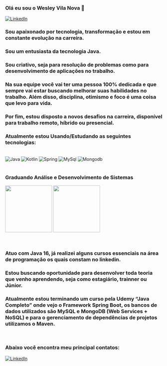 ### Olá eu sou o Wesley Vila Nova 👋                                       
[![Linkedln](https://img.shields.io/badge/LinkedIn-0077B5?style=for-the-badge&logo=linkedin&logoColor=white)](https://www.linkedin.com/in/wesley-v-n-d-l-torres-646998222/)


### Sou apaixonado por tecnologia, transformação e estou em constante evolução na carreira. 
### Sou um entusiasta da tecnologia Java.
### Sou criativo, seja para resolução de problemas como para desenvolvimento de aplicações no trabalho.
### Na sua equipe você vai ter uma pessoa 100% dedicada e que sempre vai estar buscando melhorar suas habilidades no trabalho. Além disso, disciplina, otimismo e foco é uma coisa que levo para vida.
### Por fim, estou disposto a novos desafios na carreira, disponível para trabalho remoto, híbrido ou presencial.
### Atualmente estou Usando/Estudando as seguintes tecnologias:
<div style="display: inline_block"><br/>
<img align="center" alt="Java" src="https://img.shields.io/badge/Java-ED8B00?style=for-the-badge&logo=java&logoColor=white" />
<img align="center" alt="Kotlin" src="https://img.shields.io/badge/Kotlin-0095D5?&style=for-the-badge&logo=kotlin&logoColor=white" />
<img align="center" alt= "Spring" src="https://img.shields.io/badge/Spring-6DB33F?style=for-the-badge&logo=spring&logoColor=white"/>
<img align="center" alt= "MySql" src="https://img.shields.io/badge/MySQL-00000F?style=for-the-badge&logo=mysql&logoColor=white"/>
<img align="center" alt= "Mongodb" src="https://img.shields.io/badge/MongoDB-4EA94B?style=for-the-badge&logo=mongodb&logoColor=white"/>
</div><br/>

### Graduando Análise e Desenvolvimento de Sistemas

<img height="150em" src="https://github-readme-stats.vercel.app/api?username=WesleyVilaNova&show_icons=true&theme=dracula&include_a_commits=true&count_private=true"/> <img height="150em" src="https://github-readme-stats.vercel.app/api/top-langs/?username=WesleyVilaNova&layout=compact&langs_count=7&theme=dracula">



</div><br/>

### Atuo com Java 16, já realizei alguns cursos essenciais na área de programação os quais constam no linkedin. 
### Estou buscando oportunidade para desenvolver toda teoria que venho aprendendo, seja como estagiário, trainner ou Júnior. 
### Atualmente estou terminando um curso pela Udemy “Java Completo” onde vejo o Framework Spring Boot, os bancos de dados utilizados são MySQL e MongoDB (Web Services + NoSQL) e para o gerenciamento de dependências de projetos utilizamos o Maven. 
 
</div><br/>

### Abaixo você encontra meu principal contatos:

[![Linkedln](https://img.shields.io/badge/LinkedIn-0077B5?style=for-the-badge&logo=linkedin&logoColor=white)](https://www.linkedin.com/in/wesley-v-n-d-l-torres-646998222/)

</div> <br/>


